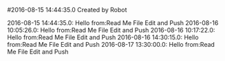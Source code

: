 #2016-08-15 14:44:35.0 Created by Robot

2016-08-15 14:44:35.0: Hello from:Read Me File Edit and Push
2016-08-16 10:05:26.0: Hello from:Read Me File Edit and Push
2016-08-16 10:17:22.0: Hello from:Read Me File Edit and Push
2016-08-16 14:30:15.0: Hello from:Read Me File Edit and Push
2016-08-17 13:30:00.0: Hello from:Read Me File Edit and Push